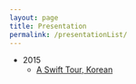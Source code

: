 ```yaml
---
layout: page
title: Presentation
permalink: /presentationList/
---
```


* 2015
   * [A Swift Tour, Korean](http://jsharp83.github.io/presentation/SwiftTour.html)